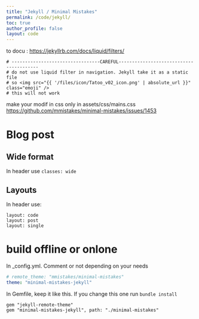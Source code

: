 ```yaml
---
title: "Jekyll / Minimal Mistakes"
permalink: /code/jekyll/
toc: true
author_profile: false
layout: code
---
```




to docu : https://jekyllrb.com/docs/liquid/filters/

```
# ---------------------------------CAREFUL----------------------------------------
# do not use liquid filter in navigation. Jekyll take it as a static file
# so <img src="{{ '/files/icon/Tatoo_v02_icon.png' | absolute_url }}" class="emoji" />
# this will not work
```

make your modif in css only in assets/css/mains.css
https://github.com/mmistakes/minimal-mistakes/issues/1453



# Blog post

## Wide format

In header use `classes: wide`

## Layouts

In header use:

```
layout: code
layout: post
layout: single
```

# build offline or onlone

In _config.yml. Comment or not depending on your needs

```yml
# remote_theme: "mmistakes/minimal-mistakes"
theme: "minimal-mistakes-jekyll"
```

In Gemfile, keep it like this. If you change this one run `bundle install`

```
gem "jekyll-remote-theme"
gem "minimal-mistakes-jekyll", path: "./minimal-mistakes"
```


